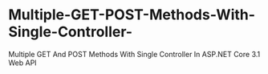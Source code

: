 # Multiple-GET-POST-Methods-With-Single-Controller-
Multiple GET And POST Methods With Single Controller In ASP.NET Core 3.1 Web API
